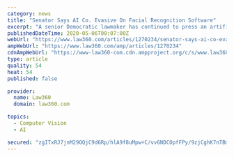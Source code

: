 ```yaml
---
category: news
title: "Senator Says AI Co. Evasive On Facial Recognition Software"
excerpt: "A senior Democratic lawmaker has continued to press an artificial intelligence company that has reportedly offered its facial recognition software as a \"contact tracing\" tool to track the spread of the novel coronavirus,"
publishedDateTime: 2020-05-06T00:07:00Z
webUrl: "https://www.law360.com/articles/1270234/senator-says-ai-co-evasive-on-facial-recognition-software"
ampWebUrl: "https://www.law360.com/amp/articles/1270234"
cdnAmpWebUrl: "https://www-law360-com.cdn.ampproject.org/c/s/www.law360.com/amp/articles/1270234"
type: article
quality: 54
heat: 54
published: false

provider:
  name: Law360
  domain: law360.com

topics:
  - Computer Vision
  - AI

secured: "zgITxRJ7jnM29OQjC9d6Rp/hlA9f8uMpw+C/vv6NDCOpfFPy/9zjCghK7nTBmLnB12NR6/k4bUtMkdCd/2y9C7QMAx8k8B3+uQpUFMhVPdBID7MDmbc7R2fC+AAcbtAppGq/XofvzbbQTq1tRJvVSOE/5DMjCTNI1l1SPZ1iCXa2Oo0x0LPtMLXfr0rWNcsNThec/6C1v2j28+a/lLLgC73zTbymPazD00J+iWFyIIHe1mg4302fm0W+TgLoFarcfDboABjM9SPEiGCMSwpTL7+rmAA3NlJJSje8WNZEAVTq3BkQUwQ8NBaOhlnDhm7C;VEind6ujoOu3GFFHCejnHw=="
---
```


